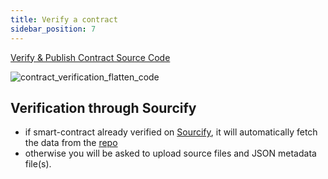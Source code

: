 ```yaml
---
title: Verify a contract
sidebar_position: 7
---
```


[Verify & Publish Contract Source Code](https://aurorascan.dev/verifyContract)

![contract_verification_flatten_code](/img/contract_verification.png)


## Verification through Sourcify

- if smart-contract already verified on [Sourcify](https://sourcify.dev/), it will automatically fetch the data from the [repo](https://repo.sourcify.dev/select-contract/)
- otherwise you will be asked to upload source files and JSON metadata file(s).
